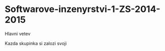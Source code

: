 Softwarove-inzenyrstvi-1-ZS-2014-2015
=====================================

Hlavni vetev

Kazda skupinka si zalozi svoji
